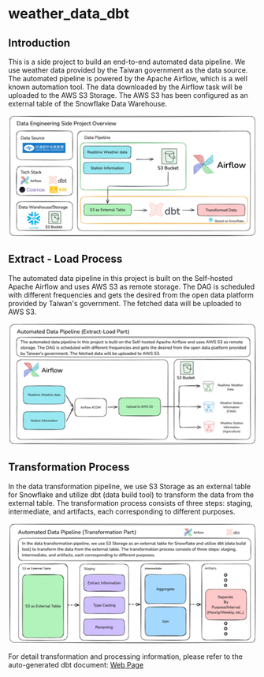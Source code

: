 # weather_data_dbt

## Introduction

This is a side project to build an end-to-end automated data pipeline. We use weather data provided by the Taiwan government as the data source. The automated pipeline is powered by the Apache Airflow, which is a well known automation tool. The data downloaded by the Airflow task will be uploaded to the AWS S3 Storage. The AWS S3 has been configured as an external table of the Snowflake Data Warehouse.

![Overview](./images/en/project_overview_en.jpg)

## Extract - Load Process

The automated data pipeline in this project is built on the Self-hosted Apache Airflow and uses AWS S3 as remote storage. The DAG is scheduled with different frequencies and gets the desired from the open data platform provided by Taiwan's government. The fetched data will be uploaded to AWS S3.

![Extract-Load](./images/en/extract_load_en.jpg)

## Transformation Process

In the data transformation pipeline, we use S3 Storage as an external table for Snowflake and utilize dbt (data build tool) to transform the data from the external table. The transformation process consists of three steps: staging, intermediate, and artifacts, each corresponding to different purposes.

![Transformation](./images/en/transformation_en.jpg)

For detail transformation and processing information, please refer to the auto-generated dbt document: [Web Page](https://davidho27941.github.io/weather_data_dbt/#!/overview)